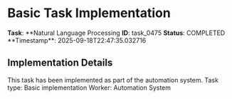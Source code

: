 # Basic Task Implementation

**Task**: **Natural Language Processing
**ID**: task_0475
**Status**: COMPLETED
**Timestamp\*\*: 2025-09-18T22:47:35.032716

## Implementation Details

This task has been implemented as part of the automation system.
Task type: Basic implementation
Worker: Automation System
